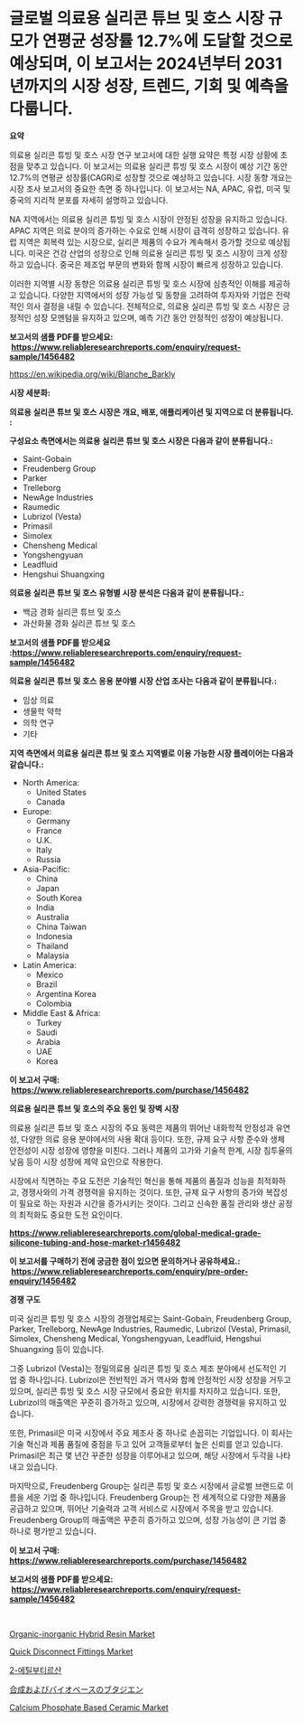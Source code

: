 <p><h1>글로벌 의료용 실리콘 튜브 및 호스 시장 규모가 연평균 성장률 12.7%에 도달할 것으로 예상되며, 이 보고서는 2024년부터 2031년까지의 시장 성장, 트렌드, 기회 및 예측을 다룹니다.</h1></p><p><strong>요약</strong></p>
<p><p>의료용 실리콘 튜빙 및 호스 시장 연구 보고서에 대한 실행 요약은 특정 시장 상황에 초점을 맞추고 있습니다. 이 보고서는 의료용 실리콘 튜빙 및 호스 시장이 예상 기간 동안 12.7%의 연평균 성장률(CAGR)로 성장할 것으로 예상하고 있습니다. 시장 동향 개요는 시장 조사 보고서의 중요한 측면 중 하나입니다. 이 보고서는 NA, APAC, 유럽, 미국 및 중국의 지리적 분포를 자세히 설명하고 있습니다.</p><p>NA 지역에서는 의료용 실리콘 튜빙 및 호스 시장이 안정된 성장을 유지하고 있습니다. APAC 지역은 의료 분야의 증가하는 수요로 인해 시장이 급격히 성장하고 있습니다. 유럽 지역은 회복력 있는 시장으로, 실리콘 제품의 수요가 계속해서 증가할 것으로 예상됩니다. 미국은 건강 산업의 성장으로 인해 의료용 실리콘 튜빙 및 호스 시장이 크게 성장하고 있습니다. 중국은 제조업 부문의 변화와 함께 시장이 빠르게 성장하고 있습니다.</p><p>이러한 지역별 시장 동향은 의료용 실리콘 튜빙 및 호스 시장에 심층적인 이해를 제공하고 있습니다. 다양한 지역에서의 성장 가능성 및 동향을 고려하여 투자자와 기업은 전략적인 의사 결정을 내릴 수 있습니다. 전체적으로, 의료용 실리콘 튜빙 및 호스 시장은 긍정적인 성장 모멘텀을 유지하고 있으며, 예측 기간 동안 안정적인 성장이 예상됩니다.</p></p>
<p><strong>보고서의 샘플 PDF를 받으세요: &nbsp;<a href="https://www.reliableresearchreports.com/enquiry/request-sample/1456482">https://www.reliableresearchreports.com/enquiry/request-sample/1456482</a></strong></p>
<p><a href="https://en.wikipedia.org/wiki/Blanche_Barkly">https://en.wikipedia.org/wiki/Blanche_Barkly</a></p>
<p><strong>시장 세분화:</strong></p>
<p><strong> 의료용 실리콘 튜브 및 호스 시장은 개요, 배포, 애플리케이션 및 지역으로 더 분류됩니다. :</strong></p>
<p><strong>구성요소 측면에서는 의료용 실리콘 튜브 및 호스 시장은 다음과 같이 분류됩니다.:</strong></p>
<p><ul><li>Saint-Gobain</li><li>Freudenberg Group</li><li>Parker</li><li>Trelleborg</li><li>NewAge Industries</li><li>Raumedic</li><li>Lubrizol (Vesta)</li><li>Primasil</li><li>Simolex</li><li>Chensheng Medical</li><li>Yongshengyuan</li><li>Leadfluid</li><li>Hengshui Shuangxing</li></ul></p>
<p><strong> 의료용 실리콘 튜브 및 호스 유형별 시장 분석은 다음과 같이 분류됩니다.:</strong></p>
<p><ul><li>백금 경화 실리콘 튜브 및 호스</li><li>과산화물 경화 실리콘 튜브 및 호스</li></ul></p>
<p><strong>보고서의 샘플 PDF를 받으세요 :<a href="https://www.reliableresearchreports.com/enquiry/request-sample/1456482">https://www.reliableresearchreports.com/enquiry/request-sample/1456482</a></strong></p>
<p><strong> 의료용 실리콘 튜브 및 호스 응용 분야별 시장 산업 조사는 다음과 같이 분류됩니다.:</strong></p>
<p><ul><li>임상 의료</li><li>생물학 약학</li><li>의학 연구</li><li>기타</li></ul></p>
<p><strong>지역 측면에서 의료용 실리콘 튜브 및 호스 지역별로 이용 가능한 시장 플레이어는 다음과 같습니다.:</strong></p>
<p><ul>
    <li>
        North America:
        <ul>
            <li>United States</li>
            <li>Canada</li>
        </ul>
    </li>
    <li>
        Europe:
        <ul>
            <li>Germany</li>
            <li>France</li>
            <li>U.K.</li>
            <li>Italy</li>
            <li>Russia</li>
        </ul>
    </li>
    <li>
        Asia-Pacific:
        <ul>
            <li>China</li>
            <li>Japan</li>
            <li>South Korea</li>
            <li>India</li>
            <li>Australia</li>
            <li>China Taiwan</li>
            <li>Indonesia</li>
            <li>Thailand</li>
            <li>Malaysia</li>
        </ul>
    </li>
    <li>
        Latin America:
        <ul>
            <li>Mexico</li>
            <li>Brazil</li>
            <li>Argentina Korea</li>
            <li>Colombia</li>
        </ul>
    </li>
    <li>
        Middle East & Africa:
        <ul>
            <li>Turkey</li>
            <li>Saudi</li>
            <li>Arabia</li>
            <li>UAE</li>
            <li>Korea</li>
        </ul>
    </li>
    </ul></p>
<p><strong>이 보고서 구매: &nbsp;<a href="https://www.reliableresearchreports.com/purchase/1456482">https://www.reliableresearchreports.com/purchase/1456482</a></strong></p>
<p><strong>의료용 실리콘 튜브 및 호스의 주요 동인 및 장벽 시장</strong></p>
<p><p>의료용 실리콘 튜브 및 호스 시장의 주요 동력은 제품의 뛰어난 내화학적 안정성과 유연성, 다양한 의료 응용 분야에서의 사용 확대 등이다. 또한, 규제 요구 사항 준수와 생체 안전성이 시장 성장에 영향을 미친다. 그러나 제품의 고가와 기술적 한계, 시장 침투율의 낮음 등이 시장 성장에 제약 요인으로 작용한다.</p><p>시장에서 직면하는 주요 도전은 기술적인 혁신을 통해 제품의 품질과 성능을 최적화하고, 경쟁사와의 가격 경쟁력을 유지하는 것이다. 또한, 규제 요구 사항의 증가와 복잡성이 필요로 하는 자원과 시간을 증가시키는 것이다. 그리고 신속한 품질 관리와 생산 공정의 최적화도 중요한 도전 요인이다.</p></p>
<p><strong><a href="https://www.reliableresearchreports.com/global-medical-grade-silicone-tubing-and-hose-market-r1456482">https://www.reliableresearchreports.com/global-medical-grade-silicone-tubing-and-hose-market-r1456482</a></strong></p>
<p><strong>이 보고서를 구매하기 전에 궁금한 점이 있으면 문의하거나 공유하세요.: &nbsp;<a href="https://www.reliableresearchreports.com/enquiry/pre-order-enquiry/1456482">https://www.reliableresearchreports.com/enquiry/pre-order-enquiry/1456482</a></strong></p>
<p><strong>경쟁 구도</strong></p>
<p><p>미국 실리콘 튜빙 및 호스 시장의 경쟁업체로는 Saint-Gobain, Freudenberg Group, Parker, Trelleborg, NewAge Industries, Raumedic, Lubrizol (Vesta), Primasil, Simolex, Chensheng Medical, Yongshengyuan, Leadfluid, Hengshui Shuangxing 등이 있습니다.</p><p>그중 Lubrizol (Vesta)는 정밀의료용 실리콘 튜빙 및 호스 제조 분야에서 선도적인 기업 중 하나입니다. Lubrizol은 전반적인 과거 역사와 함께 안정적인 시장 성장을 거두고 있으며, 실리콘 튜빙 및 호스 시장 규모에서 중요한 위치를 차지하고 있습니다. 또한, Lubrizol의 매출액은 꾸준히 증가하고 있으며, 시장에서 강력한 경쟁력을 유지하고 있습니다.</p><p>또한, Primasil은 미국 시장에서 주요 제조사 중 하나로 손꼽히는 기업입니다. 이 회사는 기술 혁신과 제품 품질에 중점을 두고 있어 고객들로부터 높은 신뢰를 얻고 있습니다. Primasil은 최근 몇 년간 꾸준한 성장을 이루어내고 있으며, 해당 시장에서 두각을 나타내고 있습니다.</p><p>마지막으로, Freudenberg Group는 실리콘 튜빙 및 호스 시장에서 글로벌 브랜드로 이름을 세운 기업 중 하나입니다. Freudenberg Group는 전 세계적으로 다양한 제품을 공급하고 있으며, 뛰어난 기술력과 고객 서비스로 시장에서 주목을 받고 있습니다. Freudenberg Group의 매출액은 꾸준히 증가하고 있으며, 성장 가능성이 큰 기업 중 하나로 평가받고 있습니다.</p></p>
<p><strong>이 보고서 구매: &nbsp; <a href="https://www.reliableresearchreports.com/purchase/1456482">https://www.reliableresearchreports.com/purchase/1456482</a></strong></p>
<p><strong>보고서의 샘플 PDF를 받으세요: &nbsp;<a href="https://www.reliableresearchreports.com/enquiry/request-sample/1456482">https://www.reliableresearchreports.com/enquiry/request-sample/1456482</a></strong><strong></strong></p>
<p>&nbsp;</p>
<p><p><a href="https://github.com/Paul14Anderson63/Market-Research-Report-List-4/blob/main/organic-inorganic-hybrid-resin-market.md">Organic-inorganic Hybrid Resin Market</a></p><p><a href="https://issuu.com/reportprime-2/docs/quick-disconnect-fittings-market-size-2030.pptx">Quick Disconnect Fittings Market</a></p><p><a href="https://github.com/FelipeGrrady654556/Market-Research-Report-List-2/blob/main/9656682144460.md">2-에틸부티르산</a></p><p><a href="https://github.com/oqoeusbvpadwjs08/Market-Research-Report-List-2/blob/main/5906517138419.md">合成およびバイオベースのブタジエン</a></p><p><a href="https://github.com/mabutironaldo/Market-Research-Report-List-5/blob/main/calcium-phosphate-based-ceramic-market.md">Calcium Phosphate Based Ceramic Market</a></p></p>